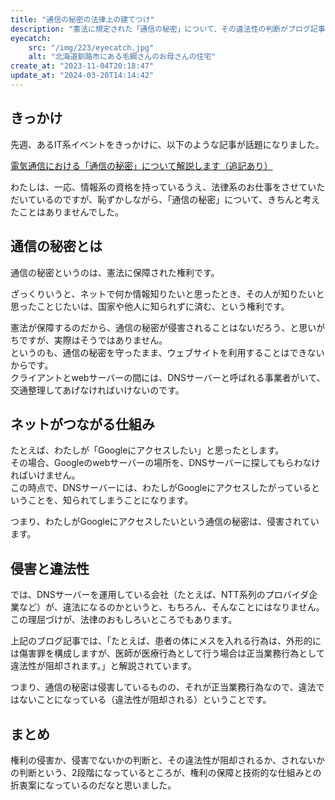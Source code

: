 ```yaml
---
title: "通信の秘密の法律上の建てつけ"
description: "憲法に規定された「通信の秘密」について、その違法性の判断がブログ記事になっていたので、紹介します。"
eyecatch: 
    src: "/img/223/eyecatch.jpg"
    alt: "北海道釧路市にある毛綱さんのお母さんの住宅"
create_at: "2023-11-04T20:18:47"
update_at: "2024-03-20T14:14:42"
---
```


## きっかけ

先週、あるIT系イベントをきっかけに、以下のような記事が話題になりました。

[電気通信における「通信の秘密」について解説します（追記あり）](https://nukalumix.hateblo.jp/entry/tsuhi)

わたしは、一応、情報系の資格を持っているうえ、法律系のお仕事をさせていただいているのですが、恥ずかしながら、「通信の秘密」について、きちんと考えたことはありませんでした。

## 通信の秘密とは

通信の秘密というのは、憲法に保障された権利です。

ざっくりいうと、ネットで何か情報知りたいと思ったとき、その人が知りたいと思ったことじたいは、国家や他人に知られずに済む、という権利です。

憲法が保障するのだから、通信の秘密が侵害されることはないだろう、と思いがちですが、実際はそうではありません。  
というのも、通信の秘密を守ったまま、ウェブサイトを利用することはできないからです。  
クライアントとwebサーバーの間には、DNSサーバーと呼ばれる事業者がいて、交通整理してあげなければいけないのです。

## ネットがつながる仕組み

たとえば、わたしが「Googleにアクセスしたい」と思ったとします。  
その場合、Googleのwebサーバーの場所を、DNSサーバーに探してもらわなければいけません。  
この時点で、DNSサーバーには、わたしがGoogleにアクセスしたがっているということを、知られてしまうことになります。

つまり、わたしがGoogleにアクセスしたいという通信の秘密は、侵害されています。

## 侵害と違法性

では、DNSサーバーを運用している会社（たとえば、NTT系列のプロバイダ企業など）が、違法になるのかというと、もちろん、そんなことにはなりません。  
この理屈づけが、法律のおもしろいところでもあります。

上記のブログ記事では、「たとえば、患者の体にメスを入れる行為は、外形的には傷害罪を構成しますが、医師が医療行為として行う場合は正当業務行為として違法性が阻却されます。」と解説されています。

つまり、通信の秘密は侵害しているものの、それが正当業務行為なので、違法ではないことになっている（違法性が阻却される）ということです。

## まとめ

権利の侵害か、侵害でないかの判断と、その違法性が阻却されるか、されないかの判断という、2段階になっているところが、権利の保障と技術的な仕組みとの折衷案になっているのだなと思いました。

